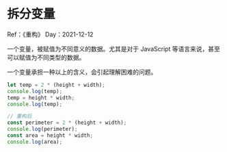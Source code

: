 # 拆分变量

Ref：《重构》
Day：2021-12-12

一个变量，被赋值为不同意义的数据。尤其是对于 JavaScript 等语言来说，甚至可以赋值为不同类型的数据。

一个变量承担一种以上的含义，会引起理解困难的问题。

```javascript
let temp = 2 * (height + width); 
console.log(temp);
temp = height * width; 
console.log(temp);

// 重构后
const perimeter = 2 * (height + width); 
console.log(perimeter);
const area = height * width; 
console.log(area);
```